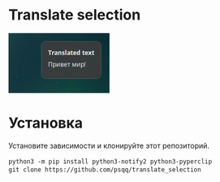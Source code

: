 # Translate selection

![Example](example.png)

# Установка

Установите зависимости и клонируйте этот репозиторий.

```
python3 -m pip install python3-notify2 python3-pyperclip
git clone https://github.com/psqq/translate_selection
```
